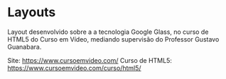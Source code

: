 # Layouts

Layout desenvolvido sobre a a tecnologia Google Glass, no curso de HTML5 do Curso em Vídeo, mediando supervisão do Professor Gustavo Guanabara.

Site: https://www.cursoemvideo.com/
Curso de HTML5: https://www.cursoemvideo.com/curso/html5/
